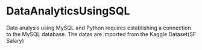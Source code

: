 # DataAnalyticsUsingSQL
Data analysis using MySQL and Python requires establishing a connection to the MySQL database.
The datas are imported from the Kaggle Dataset(SF Salary) 
